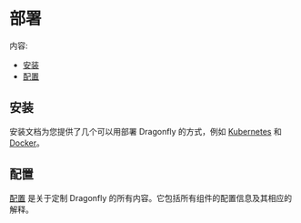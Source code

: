 # 部署

内容:

* [安装](installation/README.md)
* [配置](configuration)

## 安装

安装文档为您提供了几个可以用部署 Dragonfly 的方式，例如 [Kubernetes](installation/kubernetes/README.md) 和 [Docker](installation/docker/README.md)。

## 配置

[配置](configuration) 是关于定制 Dragonfly 的所有内容。它包括所有组件的配置信息及其相应的解释。
